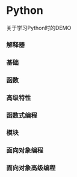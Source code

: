 # Python
关于学习Python时的DEMO
### 解释器
###  基础
###  函数
###  高级特性
###  函数式编程
###  模块
###  面向对象编程
###  面向对象高级编程
